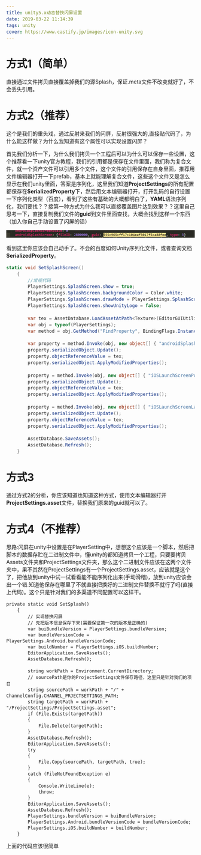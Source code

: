 ```yaml
---
title: unity5.x动态替换闪屏设置
date: 2019-03-22 11:14:39
tags: unity
cover: https://www.castify.jp/images/icon-unity.svg
---
```

# 方式1（简单）

直接通过文件拷贝直接覆盖掉我们的源Splash，保证.meta文件不改变就好了，不会丢失引用。

# 方式2（推荐）

这个是我们的重头戏，通过反射来我们的闪屏，反射很强大的,直接贴代码了，为什么能这样做？为什么我知道有这个属性可以实现设置闪屏？

首先我们分析一下，为什么我们拷贝一个工程后可以为什么可以保存一些设置，这个推荐看一下unity官方教程，我们的引用都是保存在文件里面，我们称为复合文件，就一个资产文件可以引用多个文件，这个文件的引用保存在自身里面，推荐用文件编辑器打开一下prefab，基本上就能理解复合文件，这些这个文件又是怎么显示在我们unity里面，答案是序列化，这里我们知道**ProjectSettings**的所有配置都保存在**SerializedProperty**下，然后用文本编辑器打开，打开乱码的自行设置一下序列化类型（百度），看到了这些有基础的大概都明白了，**YAML**语法序列化，我们要找？？接第一种方式为什么我可以直接覆盖图片达到效果？？这里自己思考一下，直接复制我们文件的**guid**到文件里面查找，大概会找到这样一个东西（加入你自己手动设置了闪屏的话）

![image-20210324164045994](unity5.x%E5%8A%A8%E6%80%81%E6%9B%BF%E6%8D%A2%E9%97%AA%E5%B1%8F%E8%AE%BE%E7%BD%AE/image-20210324164045994.png)

看到这里你应该会自己动手了。不会的百度如何Unity序列化文件，或者查询文档 **SerializedProperty**。

```c#
static void SetSplashScreen()
    {
		//常规代码
		PlayerSettings.SplashScreen.show = true;
		PlayerSettings.SplashScreen.backgroundColor = Color.white;
		PlayerSettings.SplashScreen.drawMode = PlayerSettings.SplashScreen.DrawMode.AllSequential;
		PlayerSettings.SplashScreen.showUnityLogo = false;

		var tex = AssetDatabase.LoadAssetAtPath<Texture>(EditorGUIUtility.systemCopyBuffer);
		var obj = typeof(PlayerSettings);
		var method = obj.GetMethod("FindProperty", BindingFlags.Instance | BindingFlags.Static | BindingFlags.Public | BindingFlags.NonPublic);
		
		var property = method.Invoke(obj, new object[] { "androidSplashScreen" }) as SerializedProperty;
		property.serializedObject.Update();
		property.objectReferenceValue = tex;
		property.serializedObject.ApplyModifiedProperties();

		property = method.Invoke(obj, new object[] { "iOSLaunchScreenPortrait" }) as SerializedProperty;
		property.serializedObject.Update();
		property.objectReferenceValue = tex;
		property.serializedObject.ApplyModifiedProperties();

		property = method.Invoke(obj, new object[] { "iOSLaunchScreenLandscape" }) as SerializedProperty;
		property.serializedObject.Update();
		property.objectReferenceValue = tex;
		property.serializedObject.ApplyModifiedProperties();

		AssetDatabase.SaveAssets();
		AssetDatabase.Refresh();
	}
```

# 方式3

通过方式2的分析，你应该知道也知道这种方式，使用文本编辑器打开**ProjectSettings.asset**文件，替换我们原来的guid就可以了。

# 方式4（不推荐）


思路:闪屏在unity中设置是在PlayerSetting中，想想这个应该是一个脚本，然后把脚本的数据存贮在二进制文件中，懂unity的都知道拷贝一个工程，只要要拷贝Assets文件夹和ProjectSettings文件夹，那么这个二进制文件应该在这两个文件夹中，果不其然在ProjectSettings有一个ProjectSettings.asset，应该就是这个了，把他放到unity中试一试看看能不能序列化出来(手动滑稽)，放到unity应该会出一个错.知道他保存在哪里了不就直接把换好的二进制文件替换不就行了吗(直接上代码)。这个只是针对我们的多渠道不同配置可以这样干。

```Csharp
private static void SetSplash()
    {
        // 实现替换闪屏
        // 先把版本信息保存下来(需要保证第一次的版本是正确的)
        var buiBundleVersion = PlayerSettings.bundleVersion;
        var bundleVersionCode = PlayerSettings.Android.bundleVersionCode;
        var buildNumber = PlayerSettings.iOS.buildNumber;
        EditorApplication.SaveAssets();
        AssetDatabase.Refresh();

        string workPath = Environment.CurrentDirectory;
        // sourcePath是你的ProjectSettings文件保存路径，这里只是针对我们的项目
        string sourcePath = workPath + "/" + ChannelConfig.CHANNEL_PRJECTSETTINGS_PATH;
        string targetPath = workPath + "/ProjectSettings/ProjectSettings.asset";
        if (File.Exists(targetPath))
        {
            File.Delete(targetPath);
        }
        AssetDatabase.Refresh();
        EditorApplication.SaveAssets();
        try
        {
            File.Copy(sourcePath, targetPath, true);
        }
        catch (FileNotFoundException e)
        {
            Console.WriteLine(e);
            throw;
        }
        EditorApplication.SaveAssets();
        AssetDatabase.Refresh();
        PlayerSettings.bundleVersion = buiBundleVersion;
        PlayerSettings.Android.bundleVersionCode = bundleVersionCode;
        PlayerSettings.iOS.buildNumber = buildNumber;
    }
```
上面的代码应该很简单